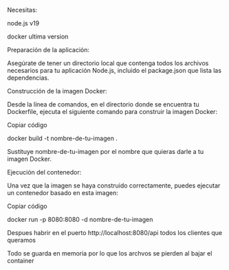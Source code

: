 Necesitas:

node.js v19

docker ultima version

Preparación de la aplicación:

Asegúrate de tener un directorio local que contenga todos los archivos necesarios para tu aplicación Node.js, incluido el package.json que lista las dependencias.

Construcción de la imagen Docker:

Desde la línea de comandos, en el directorio donde se encuentra tu Dockerfile, ejecuta el siguiente comando para construir la imagen Docker:

Copiar código

docker build -t nombre-de-tu-imagen .

Sustituye nombre-de-tu-imagen por el nombre que quieras darle a tu imagen Docker.

Ejecución del contenedor:

Una vez que la imagen se haya construido correctamente, puedes ejecutar un contenedor basado en esta imagen:

Copiar código

docker run -p 8080:8080 -d nombre-de-tu-imagen


Despues habrir en el puerto http://localhost:8080/api todos los clientes que queramos

Todo se guarda en memoria por lo que los archvos se pierden al bajar el container
